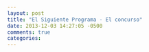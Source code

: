 ```yaml
---
layout: post
title: "El Siguiente Programa - El concurso"
date: 2013-12-03 14:27:05 -0500
comments: true
categories: 
---
```

